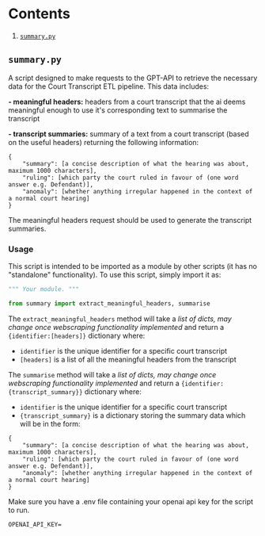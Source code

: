 # Contents
1. [`summary.py`](#summarypy)

## `summary.py`

A script designed to make requests to the GPT-API to retrieve the necessary data for the Court Transcript ETL pipeline. This data includes:

**- meaningful headers:** headers from a court transcript that the ai deems meaningful enough to use it's corresponding text to summarise the transcript

**- transcript summaries:** summary of a text from a court transcript (based on the useful headers) returning the following information:
```
{
    "summary": [a concise description of what the hearing was about, maximum 1000 characters],
    "ruling": [which party the court ruled in favour of (one word answer e.g. Defendant)],
    "anomaly": [whether anything irregular happened in the context of a normal court hearing]
}
```

The meaningful headers request should be used to generate the transcript summaries.

### Usage

This script is intended to be imported as a module by other scripts (it has no "standalone" functionality). To use this script, simply import it as:

```python
""" Your module. """

from summary import extract_meaningful_headers, summarise
```

The `extract_meaningful_headers` method will take a *list of dicts, may change once webscraping functionality implemented* and return a `{identifier:[headers]}` dictionary where:
- `identifier` is the unique identifier for a specific court transcript
- `[headers]` is a list of all the meaningful headers from the transcript

The `summarise` method will take a *list of dicts, may change once webscraping functionality implemented* and return a `{identifier: {transcript_summary}}` dictionary where:
- `identifier` is the unique identifier for a specific court transcript
- `{transcript_summary}` is a dictionary storing the summary data which will be in the form:
```
{
    "summary": [a concise description of what the hearing was about, maximum 1000 characters],
    "ruling": [which party the court ruled in favour of (one word answer e.g. Defendant)],
    "anomaly": [whether anything irregular happened in the context of a normal court hearing]
}
```

Make sure you have a .env file containing your openai api key for the script to run.

```
OPENAI_API_KEY=
```